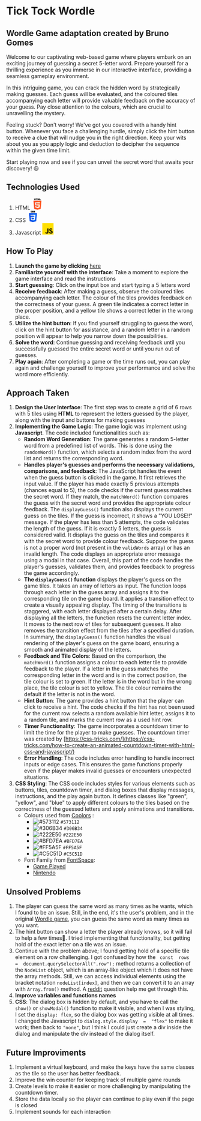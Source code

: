 # Tick Tock Wordle

## Wordle Game adaptation created by Bruno Gomes

Welcome to our captivating web-based game where players embark on an exciting journey of guessing a secret 5-letter word. Prepare yourself for a thrilling experience as you immerse in our interactive interface, providing a seamless gameplay environment.

In this intriguing game, you can crack the hidden word by strategically making guesses. Each guess will be evaluated, and the coloured tiles accompanying each letter will provide valuable feedback on the accuracy of your guess. Pay close attention to the colours, which are crucial to unravelling the mystery.

Feeling stuck? Don't worry! We've got you covered with a handy hint button. Whenever you face a challenging hurdle, simply click the hint button to receive a clue that will nudge you in the right direction. Keep your wits about you as you apply logic and deduction to decipher the sequence within the given time limit.

Start playing now and see if you can unveil the secret word that awaits your discovery! :smiley:

## Technologies Used

1. HTML <img src="img/html-5.png" width="30" height="30">
2. CSS <img src="img/css-3.png" width="30" height="30">
3. Javascript <img src="img/js.png" width="30" height="30">

## How To Play

1. **Launch the game by clicking** [here](https://brunogomes11.github.io/Wordle/)
2. **Familiarize yourself with the interface**: Take a moment to explore the game interface and read the instructions
3. **Start guessing**: Click on the input box and start typing a 5 letters word
4. **Receive feedback**: After making a guess, observe the coloured tiles accompanying each letter. The colour of the tiles provides feedback on the correctness of your guess. A green tile indicates a correct letter in the proper position, and a yellow tile shows a correct letter in the wrong place.
5. **Utilize the hint button**: If you find yourself struggling to guess the word, click on the hint button for assistance, and a random letter in a random position will appear to help you narrow down the possibilities.
6. **Solve the word**: Continue guessing and receiving feedback until you successfully guessed the entire secret word or until you run out of guesses.
7. **Play again**: After completing a game or the time runs out, you can play again and challenge yourself to improve your performance and solve the word more efficiently.

## Approach Taken

1. **Design the User Interface**: The first step was to create a grid of 6 rows with 5 tiles using **HTML** to represent the letters guessed by the player, along with the input and buttons for making guesses
2. **Implementing the Game Logic**: The game logic was implement using **Javascript**. The code included functionalities such as:
   * **Random Word Generation**: The game generates a random 5-letter word from a predefined list of words. This is done using the `randomWord()` function, which selects a random index from the word list and returns the corresponding word.
   * **Handles player's guesses and performs the necessary validations, comparisons, and feedback**: The JavaScript handles the event when the guess button is clicked in the game.
   It first retrieves the input value. If the player has made exactly 5 previous attempts (chances equal to 5), the code checks if the current guess matches the secret word. If they match, the `matchWord()` function compares the guess with the secret word and provides the appropriate colour feedback. The `displayGuess()` function also displays the current guess on the tiles. If the guess is incorrect, it shows a "YOU LOSE!!" message.
   If the player has less than 5 attempts, the code validates the length of the guess. If it is exactly 5 letters, the guess is considered valid. It displays the guess on the tiles and compares it with the secret word to provide colour feedback. Suppose the guess is not a proper word (not present in the `validWords` array) or has an invalid length. The code displays an appropriate error message using a modal in that case.
   Overall, this part of the code handles the player's guesses, validates them, and provides feedback to progress the game accordingly.
   * **The `displayGuess()` function** displays the player's guess on the game tiles. It takes an array of letters as input.
   The function loops through each letter in the guess array and assigns it to the corresponding tile on the game board. It applies a transition effect to create a visually appealing display. The timing of the transitions is staggered, with each letter displayed after a certain delay.
   After displaying all the letters, the function resets the current letter index. It moves to the next row of tiles for subsequent guesses. It also removes the transition effect from the tiles after a specified duration.
   In summary, the `displayGuess()` function handles the visual rendering of the player's guess on the game board, ensuring a smooth and animated display of the letters.
   * **Feedback and Tile Colors**: Based on the comparison, the `matchWord()` function assigns a colour to each letter tile to provide feedback to the player. If a letter in the guess matches the corresponding letter in the word and is in the correct position, the tile colour is set to green. If the letter is in the word but in the wrong place, the tile colour is set to yellow. The tile colour remains the default if the letter is not in the word.
   * **Hint Button**: The game provides a hint button that the player can click to receive a hint. The code checks if the hint has not been used for the current row selects a random available hint letter, assigns it to a random tile, and marks the current row as a used hint row.
   * **Timer Functionality**: The game incorporates a countdown timer to limit the time for the player to make guesses. The countdown timer was created by [https://css-tricks.com/](https://css-tricks.com/how-to-create-an-animated-countdown-timer-with-html-css-and-javascript/) 
   * **Error Handling**: The code includes error handling to handle incorrect inputs or edge cases. This ensures the game functions properly even if the player makes invalid guesses or encounters unexpected situations.
3. **CSS Styling**: The CSS code includes styles for various elements such as buttons, tiles, countdown timer, and dialog boxes that display messages, instructions, and the play again button. It defines classes like "green", "yellow", and "blue" to apply different colours to the tiles based on the correctness of the guessed letters and apply animations and transitions.
    - Colours used from [Coolors](https://coolors.co/306b34-222e50-573112-bfd7ea-ff5a5f) :
        - ![#573112](https://placehold.co/15x15/573112/573112.png) `#573112`
        - ![#306B34](https://placehold.co/15x15/306B34/306B34.png) `#306B34`
        - ![#222E50](https://placehold.co/15x15/222E50/222E50.png) `#222E50`
        - ![#BFD7EA](https://placehold.co/15x15/BFD7EA/BFD7EA.png) `#BFD7EA`
        - ![#FF5A5F](https://placehold.co/15x15/FF5A5F/FF5A5F.png) `#FF5A5F`
        - ![#C5C51D](https://placehold.co/15x15/C5C51D/C5C51D.png) `#C5C51D`
    - Font Family from [FontSpace](https://www.fontspace.com/):
        - [Game Played](https://www.fontspace.com/game-played-font-f31380)
        - [Nintendo](https://www.fontspace.com/snes-font-f26537)

## Unsolved Problems

1. The player can guess the same word as many times as he wants, which I found to be an issue. Still, in the end, it's the user's problem, and in the original [Wordle game](https://www.nytimes.com/games/wordle/index.html), you can guess the same word as many times as you want.
2. The hint button can show a letter the player already knows, so it will fail to help a few times:grimacing:. I tried implementing that functionality, but getting hold of the exact letter on a tile was an issue.
3. Continue with the problem above; I found getting hold of a specific tile element on a row challenging.
   I got confused by how the ` const  rows  =  document.querySelectorAll(".row");` method returns a collection of the `NodeList` object, which is an array-like object which it does not have the array methods. Still, we can access individual elements using the bracket notation `nodeList[index]`, and then we can convert it to an array with `Array.from()` method. A [reddit](https://www.reddit.com/r/learnjavascript/comments/s67qq9/why_does_queryselectorall_return_a_nodelist/) question help me get through this.
4. **Improve variables and functions names**
5. **CSS**: The dialog box is hidden by default, and you have to call the `show()` or `showModal()` function to make it visible, and when I was styling, I set the `display: flex`, so the dialog box was getting visible at all times. I changed the Javascript to `dialog.style.display  =  "flex"` to make it work; then back to `"none"`, but I think I could just create a div inside the dialog and manipulate the div instead of the dialog itself.

## Future Improviments

1. Implement a virtual keyboard, and make the keys have the same classes as the tile so the user has better feedback.
2. Improve the win counter for keeping track of multiple game rounds
3. Create levels to make it easier or more challenging by manipulating the countdown timer.
4. Store the data locally so the player can continue to play even if the page is closed
5. Implement sounds for each interaction
